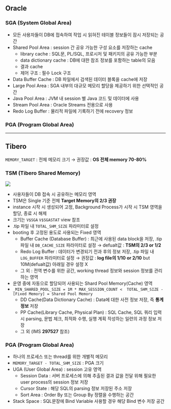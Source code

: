 ## Oracle
### SGA (System Global Area)
- 모든 사용자들이 DB에 접속하여 작업 시 읽혀진 테이블 정보들이 잠시 저장되는 공간
- Shared Pool Area : session 간 공유 가능한 구성 요소를 저장하는 cache
  - library cache : SQL문, PL/SQL, 프로시저 및 패키지의 공유 가능한 부분
  - data dictionary cache : DB에 대한 참조 정보를 포함하는 table의 모음
  - 결과 cache
  - 제어 구조 :  필수 Lock 구조
- Data Buffer Cache : DB 파일에서 검색된 데이터 블록을 cache에 저장
- Large Pool Area : SGA 내부의 대규모 메모리 할당을 제공하기 위한 선택적인 공간
- Java Pool Area : JVM 내 session 별 Java 코드 및 데이터에 사용
- Stream Pool Area : Oracle Streams 전용으로 사용
- Redo Log Buffer : 물리적 파일에 기록하기 전에 recovery 정보
### PGA (Program Global Area)

---
## Tibero
`MEMORY_TARGET` : 전체 메모리 크기 → 권장값 : **OS 전체 memory 70-80%**
### TSM (Tibero Shared Memory)
![](https://prod-files-secure.s3.us-west-2.amazonaws.com/2e9f035b-3bba-4ce1-902b-03e8e4545fa2/50e74659-9cf4-4d7e-a1bb-37b94051050d/3.1_TSM.png?X-Amz-Algorithm=AWS4-HMAC-SHA256&X-Amz-Content-Sha256=UNSIGNED-PAYLOAD&X-Amz-Credential=ASIAZI2LB466ZGS4YLPK%2F20250826%2Fus-west-2%2Fs3%2Faws4_request&X-Amz-Date=20250826T034027Z&X-Amz-Expires=3600&X-Amz-Security-Token=IQoJb3JpZ2luX2VjEBMaCXVzLXdlc3QtMiJIMEYCIQCed7jHp7rK4PjN8VR5okZByhmQQWDtkvvlhbG3Ty4sRwIhALaJoyoK1TDJFW%2FA70DAeJlA3SmAm1BLfsE10angS1tPKv8DCGsQABoMNjM3NDIzMTgzODA1Igy6MqR4GKX7sa%2F%2Frlsq3AN7qGlYbyP9g8kpNpRC2lm5ukxFAIJyGn2YNA%2Bcz8utPSS50uFpuCp50RuxgTsARMPpp7gdS3P5%2Bi4buiMzKaYx3QE5yehgVStPsshIsuL9h%2BT58WF%2FmbNlAq4vjEOigFfyMI1qDdejx4%2FJj4A%2Bx1JJL2MPK%2BEcA%2Fqr5lqJZJpyykKLcjbV9iLUzgrsGmiOCwu1Mj5220z1vdZnxkllvx0FooNCTl8rL%2BQG1RLtAR9%2BQBmyetw3siVm3KnpIQUO%2FWIYF2wC7wFepqKuzbqNsMkEP2RtKiI478eMz3XbbZZLo96JklTIK5JQ0jGY7EjDjg5KA7kYJ8k926DbJgi7VfZRcyx%2B%2FeRXJ66DSpsmX1BxZBQ8IBx1qngwieCgVOJuvziiXj9SC3rDpp70b3vke5knYNuzZaVCvY2G81zLsFJdE20BSA3u6BaZgZvHKtUswxUkr3b9NZK6IfB%2FSibUinXsO%2BU4FUGr6m17PZzTLHvgjSOxrgA3S1oZ7cnbOn8zY64YVmizS3lx4%2B13cX%2Fi32luzQfNg22i0Kq%2B2ZSvlJlFD0WHIwje8qYAyTpo0eOPMNR5QgDQ%2FpCKErXYLloLnajbPY3aUBYYPstlQZmdXKPwKQgX6%2Bam%2Fbi4B5NNtjD8tLTFBjqkAfI6gvtNvQxmIx4FiiJ%2BYjIroVGFMZ3RfJg6ArplvElhdF4XUvT1JDZf7DptrCcVt%2BWKyT%2BxhoBK0w94s4BD%2BvicgTjfW5UG1cpbvIeFWnSwZiyDov%2Bg%2B%2BXidFzmNAx37rVnFKaLLw5JIkZvGxtT3eqDhaxOocpwvyBcHBmA1SEgt0Jj%2F4QTvl%2FZrYethHJEPyhWu3CAVinwpSPyCBPQIMvn%2Fyz3&X-Amz-Signature=b045b450a59d1072fa63963b442678a61e3a1ca6dd980448972ae8e7face0121&X-Amz-SignedHeaders=host&x-amz-checksum-mode=ENABLED&x-id=GetObject)
- 사용자들이 DB 접속 시 공유하는 메모리 영역
- TSM은 Single 기준 전체 **Target Memory의 2/3 권장**
- instance 시작 시 생성되어 고정, Background Process가 시작 시 TSM 영역을 할당, 종료 시 해제
- 크기는 `V$SGA` `V$SGASTAT` view 참조
- .tip 파일 내 `TOTAL_SHM_SIZE` 파라미터로 설정
- booting 후 고정된 용도로 사용되는 Fixed 영역
  - Buffer Cache (Database Buffer) : 최근에 사용된 data block을 저장, .tip 파일 내 `DB_CACHE_SIZE` 파라미터로 설정 → defualt값 : **TSM의 2/3 or 1/2**
  - Redo Log Buffer : 데이터가 변경되기 전과 후의 정보 저장, .tip 파일 내 `LOG_BUFFER` 파라미터로 설정 → 권장값 : **log file의 1/10 or 2/10** but 10M(defualt값) 아래일 경우 설정 X
  - 그 외 : 전역 변수를 위한 공간, working thread 정보와 session 정보를 관리하는 영역
- 운영 중에 자동으로 할당되어 사용되는 Shard Pool Memory(Cache) 영역
- `_MIN_SHARED_POOL_SIZE = 1M * MAX_SESSION_COUNT <  TOTAL_SHM_SIZE - [Fixed Memory] = Shared Pool Memory`
  - DD Cache(Data Dictionary Cache) : Data에 대한 사전 정보 저장, 즉 **통계정보** 저장 
  - PP Cache(Library Cache, Physical Plan) : SQL Cache, SQL 쿼리 입력 시 parsing, 문법 체크, 최적화 수행, 실행 계획 작성하는 일련의 과정 정보 저장
  - 그 외  (IMS **297527** 참조)
### PGA (Program Global Area)
- 하나의 프로세스 또는 thread를 위한 개별적 메모리
- `MEMORY_TARGET - TOTAL_SHM_SIZE` : PGA 크기
- UGA (User Global Area) : session 고유 영역
  - Session Data : 서버 프로세스에 의해 추출된 결과 값을 전달 위해 필요한 user process의 session 정보 저장
  - Cursor State : 해당 SQL의 parsing 정보 저장된 주소 저장
  - Sort Area : Order By 또는 Group By 정렬을 수행하는 공간
- Stack Space : SQL문장에 Bind Variable 사용할 경우 해당 Bind 변수 저장 공간

